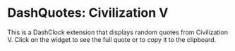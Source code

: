 DashQuotes: Civilization V
===============

This is a DashClock extension that displays random quotes from Civilization V. Click on the widget to see the full quote or to copy it to the clipboard.